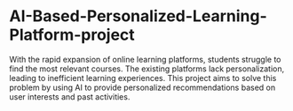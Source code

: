 # AI-Based-Personalized-Learning-Platform-project
With the rapid expansion of online learning platforms, students struggle to find the most relevant courses. The existing platforms lack personalization, leading to inefficient learning experiences. This project aims to solve this problem by using AI to provide personalized recommendations based on user interests and past activities.
